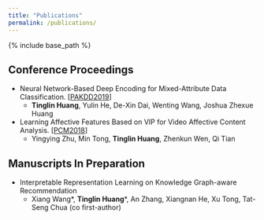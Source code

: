 ```yaml
---
title: "Publications"
permalink: /publications/
---
```

{% include base_path %}

## Conference Proceedings

* Neural Network-Based Deep Encoding for Mixed-Attribute Data Classification. [[PAKDD2019](<https://link.springer.com/chapter/10.1007%2F978-3-030-26142-9_14>)]
  * **Tinglin Huang**, Yulin He, De-Xin Dai, Wenting Wang, Joshua Zhexue Huang
* Learning Affective Features Based on VIP for Video Affective Content Analysis. [[PCM2018](<https://link.springer.com/chapter/10.1007%2F978-3-030-00764-5_64>)]
  * Yingying Zhu, Min Tong, **Tinglin Huang**, Zhenkun Wen, Qi Tian

## Manuscripts In Preparation

* Interpretable Representation Learning on Knowledge Graph-aware Recommendation
  * Xiang Wang\*, **Tinglin Huang**\*, An Zhang, Xiangnan He, Xu Tong, Tat-Seng Chua (co first-author)


